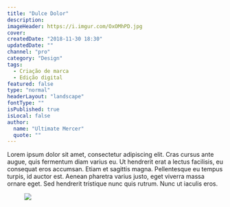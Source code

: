 ```yaml
---
title: "Dulce Dolor"
description:
imageHeader: https://i.imgur.com/OxOMhPD.jpg
cover:
createdDate: "2018-11-30 18:30"
updatedDate: ""
channel: "pro"
category: "Design"
tags:
  - Criação de marca
  - Edição digital
featured: false
type: "normal"
headerLayout: "landscape"
fontType: ""
isPublished: true
isLocal: false
author:
  name: "Ultimate Mercer"
  quote: ""
---
```


Lorem ipsum dolor sit amet, consectetur adipiscing elit. Cras cursus ante augue, quis fermentum diam varius eu. Ut hendrerit erat a lectus facilisis, eu consequat eros accumsan. Etiam et sagittis magna. Pellentesque eu tempus turpis, id auctor est. Aenean pharetra varius justo, eget viverra massa ornare eget. Sed hendrerit tristique nunc quis rutrum. Nunc ut iaculis eros.

<figure>
<img src="https://i.imgur.com/OxOMhPD.jpg" class="img-fluid mx-auto d-block">
</figure>
